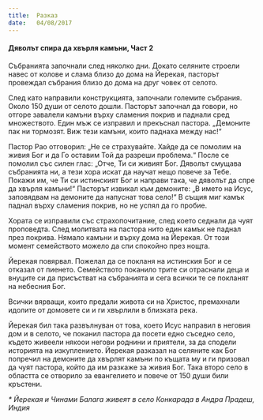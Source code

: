 ```yaml
---
title:  Разказ
date:   04/08/2017
---
```


#### Дяволът спира да хвърля камъни, Част 2

Събранията започнали след няколко дни. Докато селяните строели навес от колове и слама близо до дома на Йерекая, пасторът провеждал събрания близо до дома на друг човек от селото.

След като направили конструкцията, започнали големите събрания. Около 150 души от селото дошли. Пасторът започнал да говори, но отгоре завалели камъни върху сламения покрив и паднали сред множеството. Един мъж се изправил и прекъснал пастора. „Демоните пак ни тормозят. Виж тези камъни, които паднаха между нас!“

Пастор Рао отговорил: „Не се страхувайте. Хайде да се помолим на живия Бог и да Го оставим Той да разреши проблема.“ После се помолил със силен глас: „Отче, Ти си живият Бог. Дяволът смущава събранията ни, а тези хора искат да научат нещо повече за Тебе. Покажи им, че Ти си истинският Бог и направи така, че дяволът да спре да хвърля камъни!“ Пасторът извикал към демоните: „В името на Исус, заповядвам на демоните да напуснат това село!“ В същия миг камък паднал върху сламения покрив, но не успял да го пробие.

Хората се изправили със страхопочитание, след което седнали да чуят проповедта. След молитвата на пастора нито един камък не паднал през покрива. Нямало камъни и върху дома на Йерекая. От този момент семейството можело да спи спокойно през нощта.

Йерекая повярвал. Пожелал да се покланя на истинския Бог и се отказал от пиенето. Семейството поканило трите си отраснали деца и внуците си да присъстват на събранията и сега всички те се покланят на небесния Бог.

Всички вярващи, които предали живота си на Христос, премахнали идолите от домовете си и ги хвърлили в близката река.

Йерекая бил така развълнуван от това, което Исус направил в неговия дом и в селото, че поканил пастора да посети едно съседно село, където живеели някоои негови роднини и приятели, за да сподели историята на изкуплението. Йерекая разказал на селяните как Бог попречил на демоните да хвърлят камъни по къщата му и ги призовал да чуят пастора, който да им разкаже за живия Бог. Така второ село в областта се отворило за евангелието и повече от 150 души били кръстени.

_* Йерекая и Чинами Балага живеят в село Конкарада в Андра Прадеш, Индия_